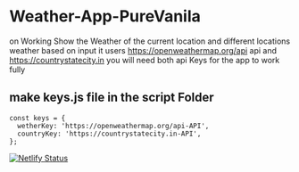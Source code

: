 # Weather-App-PureVanila

on Working
Show the Weather of the current location and different locations weather based on input
it users https://openweathermap.org/api api and https://countrystatecity.in you will need both api Keys for the app to work fully

## make keys.js file in the script Folder

```
const keys = {
  wetherKey: 'https://openweathermap.org/api-API',
  countryKey: 'https://countrystatecity.in-API',
};

```

[![Netlify Status](https://api.netlify.com/api/v1/badges/f3d8bbb4-088f-4426-a1a5-da2162277378/deploy-status)](https://app.netlify.com/sites/weather-app-priyang/deploys)
